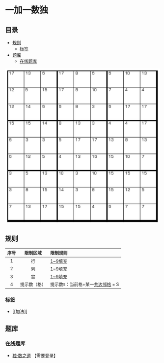 # 一加一数独
<!-- START doctoc generated TOC please keep comment here to allow auto update -->
<!-- DON'T EDIT THIS SECTION, INSTEAD RE-RUN doctoc TO UPDATE -->
## 目录

- [规则](#%E8%A7%84%E5%88%99)
  - [标签](#%E6%A0%87%E7%AD%BE)
- [题库](#%E9%A2%98%E5%BA%93)
  - [在线题库](#%E5%9C%A8%E7%BA%BF%E9%A2%98%E5%BA%93)

<!-- END doctoc generated TOC please keep comment here to allow auto update -->

![题](../../../../images/sudoku/一加一数独.png)

## 规则

| 序号  |  限制区域  | 限制规则                    |
|:---:|:------:|:------------------------|
|  1  |   行    | [1~9填充]                 |
|  2  |   列    | [1~9填充]                 |
|  3  |   宫    | [1~9填充]                 |
|  4  | 提示数（格） | 提示数`S`：当前格+某一[共边邻格] = S |

### 标签

- [[加法]]

## 题库

### 在线题库

- [独·数之道](http://www.sudokufans.org.cn/lx/game.index.php?type=1p1) 【需要登录】

[1~9填充]: ../../../../rules.md#1to9填充

[共边邻格]: ../../../../rules.md#共边邻格
